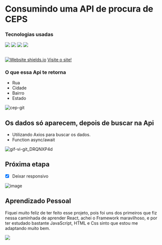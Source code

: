 # Consumindo uma API de procura de CEPS

### Tecnologias usadas
<div style={display:'flex'}>
<img src='https://img.shields.io/badge/JavaScript-F7DF1E?style=for-the-badge&logo=javascript&logoColor=black' />
<img src='https://img.shields.io/badge/HTML5-E34F26?style=for-the-badge&logo=html5&logoColor=white' />
<img src='https://img.shields.io/badge/CSS3-1572B6?style=for-the-badge&logo=css3&logoColor=white' />
<img src='https://img.shields.io/badge/React-20232A?style=for-the-badge&logo=react&logoColor=61DAFB' />
</div>

##

[![Website shields.io](https://img.shields.io/website-up-down-green-red/http/shields.io.svg)](http://shields.io/)
 <a href='https://react-api-cep.vercel.app/'>Visite o site!<a>
### O que essa Api te retorna

* Rua
* Cidade
* Bairro
* Estado

![cep-git](https://user-images.githubusercontent.com/77819811/152691256-cdfc020a-92b2-497d-9509-924cbb505d29.png)

## Os dados só aparecem, depois de buscar na Api 

* Utilizando Axios para buscar os dados.
* Function async/await

![gif-vi-git_DRQNXP4d](https://user-images.githubusercontent.com/77819811/152691903-070208f7-9323-4f87-96fd-1b87f71cf8b2.gif)

## Próxima etapa

- [x] Deixar responsivo

![image](https://user-images.githubusercontent.com/77819811/155461817-646b523a-0c89-4704-954d-ffe55dfd9493.png)


## Aprendizado Pessoal

Fiquei muito feliz de ter feito esse projeto, pois foi uns dos primeiros que fiz nessa caminhada de aprender React, achei o Framework maravilhoso, e por ter estudado bastante JavaScript, HTML e Css sinto que estou me adaptando muito bem.

<a href="https://www.linkedin.com/in/mayk-gomes-11b86222b/"><img src="https://img.shields.io/badge/LinkedIn-0077B5?style=for-the-badge&logo=linkedin&logoColor=white"/><a/>
